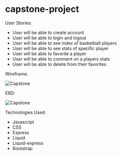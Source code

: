 # capstone-project

User Stories:

- User will be able to create account
- User will be able to login and logout
- User will be able to see index of basketball players
- User will be able to see stats of specific player
- User will be able to favorite a player
- User will be able to comment on a players stats
- User will be able to delete from their favorites



Wireframe:


![Capstone](https://user-images.githubusercontent.com/68292255/164771762-73a00f7f-4bd4-4125-8749-0eb92f518de1.jpg)



ERD:


![Capstone](https://user-images.githubusercontent.com/68292255/164782389-70ea3299-50c5-40a9-acc1-5f6c6cd65fa1.jpeg)



Technologies Used:


- Javascript
- CSS
- Express
- Liquid
- Liquid-express
- Bootstrap
